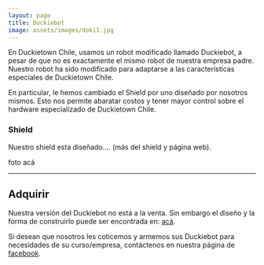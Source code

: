 ```yaml
---
layout: page
title: Duckiebot
image: assets/images/doki1.jpg
---
```


<p>
En Duckietown Chile, usamos un robot modificado llamado <emph>Duckiebot</emph>, a pesar de que no es exactamente el mismo robot de nuestra empresa padre.
Nuestro robot ha sido modificado para adaptarse a las características especiales de Duckietown Chile.
</p>

<p>
En particular, le hemos cambiado el <emph>Shield</emph> por uno diseñado por nosotros mismos. Esto nos permite abaratar costos y tener mayor control sobre el hardware especializado de Duckietown Chile.
</p>

<div class="row">
	<div class="6u 12u$(small)">
		<h3>Shield</h3>
		<p>Nuestro shield esta diseñado.... (más del shield y página web).</p>
	</div>
	<div class="6u$ 12u$(small)">
		foto acá
	</div>
</div>


<hr class="major" />

<h2 id="adquirir">Adquirir</h2>

<p>
Nuestra versión del Duckiebot no está a la venta. Sin embargo el diseño y la forma de construirlo puede ser encontrada en: <a href="#" target="_blank">acá</a>.
</p>

<p>
Si desean que nosotros les coticemos y armemos sus Duckiebot para necesidades de su curso/empresa, contáctenos en nuestra página de <a href="{{site.facebook_url}}" target="_blank">facebook</a>.
</p>
